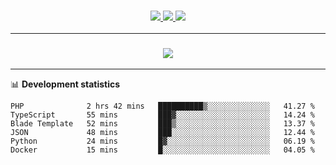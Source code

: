 <h3 align="center">
  <a href="https://github.com/hwalker928">
      <img src="https://img.shields.io/github/followers/hwalker928?label=Followers&style=for-the-badge&color=lightblue">
  </a>
  <a href="https://harryw.link/discord" alt="Discord">
      <img src="https://img.shields.io/discord/738451951758606336?label=discord&style=for-the-badge&color=lightblue"/>
  </a>
  <a href="https://harryw.link/sparked" alt="Sparked Host">
      <img src="https://img.shields.io/static/v1?label=Sponsor&message=Sparked%20Host&color=yellow&style=for-the-badge"/>
  </a>
</h3>

<hr>


<h3 align="center">
  <a href="https://github.com/hwalker928">
      <img src="https://github-profile-trophy.vercel.app/?username=hwalker928&no-bg=true&no-frame=true">
  </a>
</h3>


<hr>

📊 **Development statistics**

<!--START_SECTION:waka-->

```text
PHP              2 hrs 42 mins   ██████████▒░░░░░░░░░░░░░░   41.27 %
TypeScript       55 mins         ███▓░░░░░░░░░░░░░░░░░░░░░   14.24 %
Blade Template   52 mins         ███▒░░░░░░░░░░░░░░░░░░░░░   13.37 %
JSON             48 mins         ███░░░░░░░░░░░░░░░░░░░░░░   12.44 %
Python           24 mins         █▓░░░░░░░░░░░░░░░░░░░░░░░   06.19 %
Docker           15 mins         █░░░░░░░░░░░░░░░░░░░░░░░░   04.05 %
```

<!--END_SECTION:waka-->
